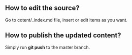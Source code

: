 
## How to edit the source?

 Go to cotent/_index.md file, insert or edit items as you want.

## How to publish the updated content?

Simply run **git push** to the master branch.

